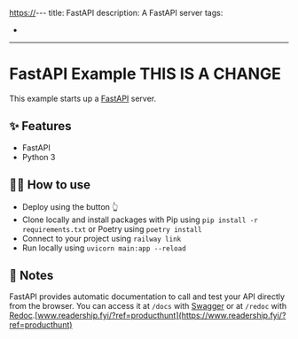 [﻿https://](https://www.readership.fyi/?ref=producthunt)--- title: FastAPI description: A FastAPI server tags:

- 
 ---

# FastAPI Example THIS IS A CHANGE
This example starts up a [﻿FastAPI](https://fastapi.tiangolo.com/) server.

## ✨ Features
- FastAPI
- Python 3
## 💁‍♀️ How to use
- Deploy using the button 👆
- Clone locally and install packages with Pip using `pip install -r requirements.txt` or Poetry using `poetry install` 
- Connect to your project using `railway link` 
- Run locally using `uvicorn main:app --reload` 
## 📝 Notes
FastAPI provides automatic documentation to call and test your API directly from the browser. You can access it at `/docs` with [﻿Swagger](https://github.com/swagger-api/swagger-ui) or at `/redoc` with [﻿Redoc](https://github.com/Rebilly/ReDoc).[﻿www.readership.fyi/?ref=producthunt](https://www.readership.fyi/?ref=producthunt) 

